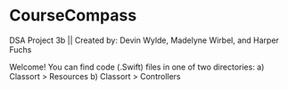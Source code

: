 # CourseCompass
DSA Project 3b || 
Created by: Devin Wylde, Madelyne Wirbel, and Harper Fuchs

Welcome! You can find code (.Swift) files in one of two directories:
a) Classort > Resources
b) Classort > Controllers
